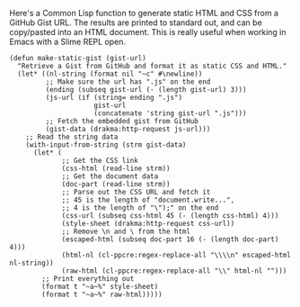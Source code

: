Here's a Common Lisp function to generate static HTML and CSS from a GitHub Gist URL.  The results are printed to standard out, and can be copy/pasted into an HTML document.  This is really useful when working in Emacs with a Slime REPL open.

``` common-lisp
(defun make-static-gist (gist-url) 
  "Retrieve a Gist from GitHub and format it as static CSS and HTML."
  (let* ((nl-string (format nil "~c" #\newline))
         ;; Make sure the url has ".js" on the end
         (ending (subseq gist-url (- (length gist-url) 3)))
         (js-url (if (string= ending ".js")
                     gist-url
                     (concatenate 'string gist-url ".js")))
         ;; Fetch the embedded gist from GitHub
         (gist-data (drakma:http-request js-url)))
    ;; Read the string data
    (with-input-from-string (strm gist-data)
      (let* (
             ;; Get the CSS link
             (css-html (read-line strm))
             ;; Get the document data
             (doc-part (read-line strm))
             ;; Parse out the CSS URL and fetch it
             ;; 45 is the length of "document.write...",
             ;; 4 is the length of "\");" on the end
             (css-url (subseq css-html 45 (- (length css-html) 4)))
             (style-sheet (drakma:http-request css-url))
             ;; Remove \n and \ from the html
             (escaped-html (subseq doc-part 16 (- (length doc-part) 4)))
             (html-nl (cl-ppcre:regex-replace-all "\\\\n" escaped-html nl-string))
             (raw-html (cl-ppcre:regex-replace-all "\\" html-nl "")))
        ;; Print everything out
        (format t "~a~%" style-sheet)
        (format t "~a~%" raw-html)))))
```
